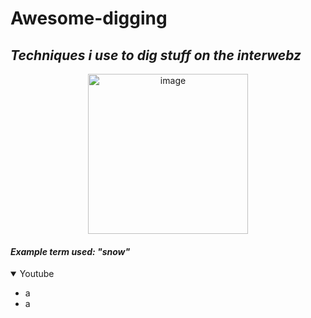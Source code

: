 # Awesome-digging
## *Techniques i use to dig stuff on the interwebz*
<p align="center">
  <img src="https://pbs.twimg.com/media/FV4NHaHWIAIBWYy?format=jpg&name=small" width="256" title="image">
</p>

#### ***Example term used: "snow"***

<details open>
    <summary>Youtube</summary>
    <ul>
        <li>a</li>
        <li>a</li>
    </ul>
</details>
